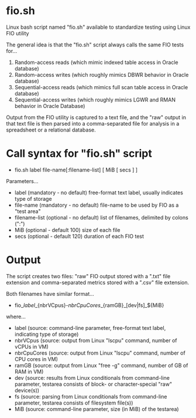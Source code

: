 # fio.sh
Linux bash script named "fio.sh" available to standardize testing using Linux FIO utility

The general idea is that the "fio.sh" script always calls the same FIO tests for...
1. Random-access reads (which mimic indexed table access in Oracle database)
2. Random-access writes (which roughly mimics DBWR behavior in Oracle database)
3. Sequential-access reads (which mimics full scan table access in Oracle database)
4. Sequential-access writes (which roughly mimics LGWR and RMAN behavior in Oracle Database)

Output from the FIO utility is captured to a text file, and the "raw" output in that text file is then parsed into a comma-separated file for analysis in a spreadsheet or a relational database.

# Call syntax for "fio.sh" script

- fio.sh label file-name[:filename-list] [ MiB [ secs ] ]

Parameters...
- label           (mandatory - no default) free-format text label, usually indicates type of storage
- file-name       (mandatory - no default) file-name to be used by FIO as a "test area"
- filename-list   (optional - no default) list of filenames, delimited by colons (":")
- MiB             (optional - default 100) size of each file
- secs            (optional - default 120) duration of each FIO test

# Output

The script creates two files:  "raw" FIO output stored with a ".txt" file extension and comma-separated metrics stored with a ".csv" file extension.

Both filenames have similar format...

- fio_${label}\_${nbrVCpus}-${nbrCpuCores}\_${ramGB}\_[dev|fs]\_${MiB}

where...
- label          (source: command-line parameter, free-format text label, indicating type of storage)
- nbrVCpus       (source: output from Linux "lscpu" command, number of vCPUs in VM)
- nbrCpuCores    (source: output from Linux "lscpu" command, number of CPU cores in VM)
- ramGB          (source: output from Linux "free -g" command, number of GB of RAM in VM)
- dev            (source: results from Linux conditionals from command-line parameter, testarea consists of block- or character-special "raw" device(s))
- fs             (source: parsing from Linux conditionals from command-line parameter, testarea consists of filesystem file(s))
- MiB            (source: command-line parameter, size (in MiB) of the testarea)
